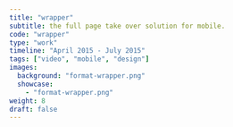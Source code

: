 ```yaml
---
title: "wrapper"
subtitle: the full page take over solution for mobile.
code: "wrapper"
type: "work"
timeline: "April 2015 - July 2015"
tags: ["video", "mobile", "design"]
images:
  background: "format-wrapper.png"
  showcase: 
    - "format-wrapper.png"
weight: 8
draft: false
---
```


